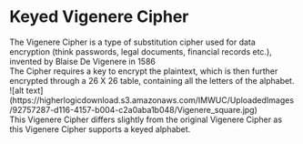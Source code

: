 # Keyed Vigenere Cipher
</body>
The Vigenere Cipher is a type of substitution cipher used for data encryption (think passwords, legal documents, financial records etc.), invented by Blaise De Vigenere in 1586<br />
The Cipher requires a key to encrypt the plaintext, which is then further encrypted through a 26 X 26 table, containing all the letters of the alphabet.<br />
![alt text](https://higherlogicdownload.s3.amazonaws.com/IMWUC/UploadedImages/92757287-d116-4157-b004-c2a0aba1b048/Vigenere_square.jpg)
<br />
This Vigenere Cipher differs slightly from the original Vigenere Cipher as this Vigenere Cipher supports a keyed alphabet.

